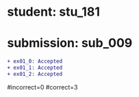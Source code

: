 # student: stu_181
# submission: sub_009

```diff
+ ex01_0: Accepted
+ ex01_1: Accepted
+ ex01_2: Accepted
```
#incorrect=0
#correct=3
